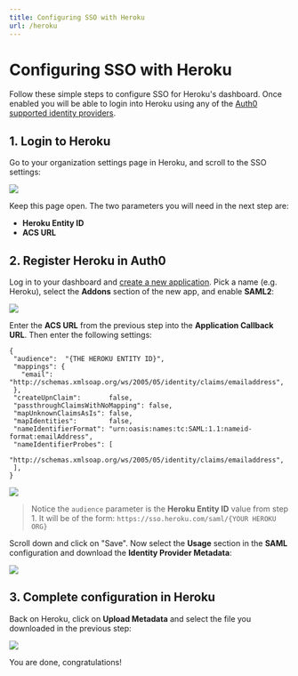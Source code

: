 ```yaml
---
title: Configuring SSO with Heroku
url: /heroku
---
```


# Configuring SSO with Heroku

Follow these simple steps to configure SSO for Heroku's dashboard. Once enabled you will be able to login into Heroku using any of the [Auth0 supported identity providers](identityproviders).

## 1. Login to Heroku 

Go to your organization settings page in Heroku, and scroll to the SSO settings:

![](/media/saml/saml-apps/heroku/heroku-dashboard.png)

Keep this page open. The two parameters you will need in the next step are:

* __Heroku Entity ID__
* __ACS URL__

## 2. Register Heroku in Auth0 

Log in to your dashboard and [create a new application](${uiURL}/#/applications). Pick a name (e.g. Heroku), select the __Addons__ section of the new app, and enable __SAML2__:

![](/media/saml/saml-apps/heroku/auth0-dashboard.png)

Enter the __ACS URL__ from the previous step into the __Application Callback URL__. Then enter the following settings:

```
{
 "audience":  "{THE HEROKU ENTITY ID}",
 "mappings": {
   "email":       "http://schemas.xmlsoap.org/ws/2005/05/identity/claims/emailaddress",
 },
 "createUpnClaim":       false,
 "passthroughClaimsWithNoMapping": false,
 "mapUnknownClaimsAsIs": false,
 "mapIdentities":        false,
 "nameIdentifierFormat": "urn:oasis:names:tc:SAML:1.1:nameid-format:emailAddress",
 "nameIdentifierProbes": [
   "http://schemas.xmlsoap.org/ws/2005/05/identity/claims/emailaddress",
 ],
}
```

![](/media/saml/saml-apps/heroku/auth0-dashboard-saml.png)

> Notice the `audience` parameter is the __Heroku Entity ID__ value from step 1. It will be of the form: `https://sso.heroku.com/saml/{YOUR HEROKU ORG}`

Scroll down and click on "Save". Now select the __Usage__ section in the __SAML__ configuration and download the __Identity Provider Metadata__: 

![](/media/saml/saml-apps/heroku/auth0-dashboard-saml-usage.png)

## 3. Complete configuration in Heroku

Back on Heroku, click on __Upload Metadata__ and select the file you downloaded in the previous step:

![](/media/saml/saml-apps/heroku/heroku-dashboard-metadata.png)

You are done, congratulations!

